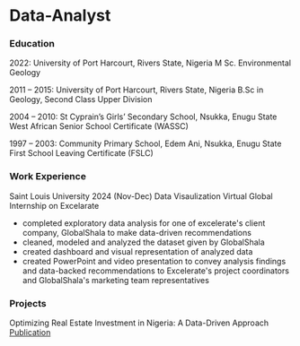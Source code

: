 # Data-Analyst
### Education
2022: University of Port Harcourt, Rivers State, Nigeria
M Sc. Environmental Geology

2011 – 2015: University of Port Harcourt, Rivers State, Nigeria
B.Sc in Geology, Second Class Upper Division

2004 – 2010: St Cyprain’s Girls’ Secondary School, Nsukka, Enugu State
West African Senior School Certificate (WASSC)

1997 – 2003: Community Primary School, Edem Ani, Nsukka, Enugu State
First School Leaving Certificate (FSLC)

### Work Experience
Saint Louis University          2024 (Nov-Dec)
Data Visaulization Virtual Global Internship on Excelarate
- completed exploratory data analysis for one of excelerate's client company, GlobalShala to make data-driven recommendations
- cleaned, modeled and analyzed the dataset given by GlobalShala
- created dashboard and visual representation of analyzed data
- created PowerPoint and video presentation to convey analysis findings and data-backed recommendations to Excelerate's project coordinators and GlobalShala's marketing team representatives
### Projects
Optimizing Real Estate Investment in Nigeria: A Data-Driven Approach
[Publication]()
